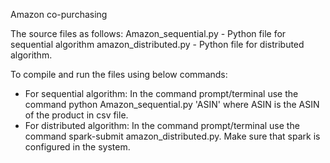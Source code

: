 Amazon co-purchasing 

The source files as follows:
Amazon_sequential.py - Python file for sequential algorithm
amazon_distributed.py - Python file for distributed algorithm.

To compile and run the files using below commands:
- For sequential algorithm: In the command prompt/terminal use the command python Amazon_sequential.py 'ASIN' where ASIN is the ASIN of the product in csv file.
- For distributed algorithm: In the command prompt/terminal use the command spark-submit amazon_distributed.py. Make sure that spark is configured in the system.
